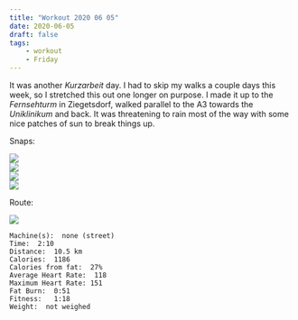 ```yaml
---
title: "Workout 2020 06 05"
date: 2020-06-05
draft: false
tags: 
    - workout
    - Friday
---
```


It was another *Kurzarbeit* day.  I had to skip my walks a couple days this week, so I stretched this out one longer on purpose.  I made it up to the *Fernsehturm* in Ziegetsdorf, walked parallel to the A3 towards the *Uniklinikum* and back.  It was threatening to rain most of the way with some nice patches of sun to break things up.


Snaps:

![](/IMG_7801.JPG)  
![](/IMG_7808.JPG)  
![](/IMG_7807.JPG)  
![](/IMG_7803.JPG)  


Route:

![](/20200605.jpg)

```
Machine(s):  none (street)
Time:  2:10
Distance:  10.5 km
Calories:  1186
Calories from fat:  27%
Average Heart Rate:  118
Maximum Heart Rate: 151
Fat Burn:  0:51 
Fitness:   1:18
Weight:  not weighed
```

